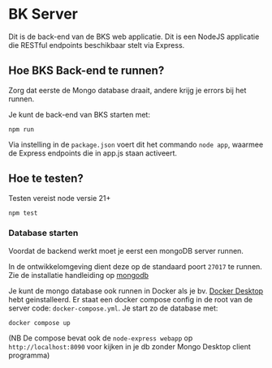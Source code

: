 # BK Server

Dit is de back-end van de BKS web applicatie. Dit is een NodeJS applicatie die RESTful endpoints beschikbaar stelt via Express.

## Hoe BKS Back-end te runnen?

Zorg dat eerste de Mongo database draait, andere krijg je errors bij het runnen.

Je kunt de back-end van BKS starten met:

```console
npm run
```

Via instelling in de `package.json` voert dit het commando `node app`, waarmee de Express endpoints die in app.js staan activeert.

## Hoe te testen?

Testen vereist node versie 21+

```console
npm test
```

### Database starten

Voordat de backend werkt moet je eerst een mongoDB server runnen. 

In de ontwikkelomgeving dient deze op de standaard poort `27017` te runnen.
Zie de installatie handleiding op [mongodb](https://www.mongodb.com/docs/manual/installation/)

Je kunt de mongo database ook runnen in Docker als je bv. [Docker Desktop](https://www.docker.com/products/docker-desktop/) hebt geinstalleerd. Er staat een docker compose config in de root van de server code: `docker-compose.yml`. Je start zo de database met:

```console
docker compose up
```

(NB De compose bevat ook de `node-express webapp` op `http://localhost:8090` voor kijken in je db zonder Mongo Desktop client programma)

